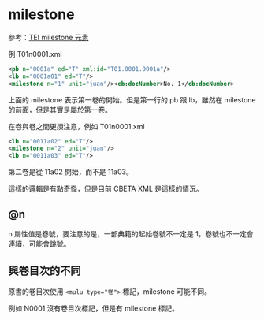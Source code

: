 # milestone

參考：[TEI milestone 元素](http://www.tei-c.org/release/doc/tei-p5-doc/zh-TW/html/ref-milestone.html)

例 T01n0001.xml

```xml
<pb n="0001a" ed="T" xml:id="T01.0001.0001a"/>
<lb n="0001a01" ed="T"/>
<milestone n="1" unit="juan"/><cb:docNumber>No. 1</cb:docNumber>
```

上面的 milestone 表示第一卷的開始。但是第一行的 pb 跟 lb，雖然在 milestone 的前面，但是其實是屬於第一卷。

在卷與卷之間更須注意，例如 T01n0001.xml

```xml
<lb n="0011a02" ed="T"/>
<milestone n="2" unit="juan"/>
<lb n="0011a03" ed="T"/>
```

第二卷是從 11a02 開始，而不是 11a03。

這樣的邏輯是有點奇怪，但是目前 CBETA XML 是這樣的情況。

## @n

n 屬性值是卷號，要注意的是，一部典籍的起始卷號不一定是 1，卷號也不一定會連續，可能會跳號。

## 與卷目次的不同

原書的卷目次使用 `<mulu type="卷">` 標記，milestone 可能不同。

例如 N0001 沒有卷目次標記，但是有 milestone 標記。
